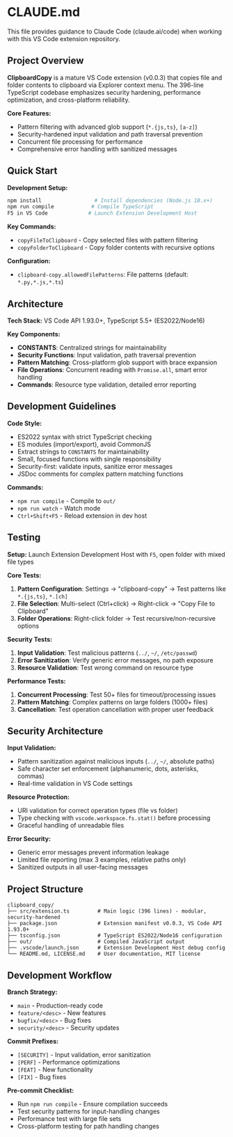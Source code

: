# CLAUDE.md

This file provides guidance to Claude Code (claude.ai/code) when working with this VS Code extension repository.

## Project Overview

**ClipboardCopy** is a mature VS Code extension (v0.0.3) that copies file and folder contents to clipboard via Explorer context menu. The 396-line TypeScript codebase emphasizes security hardening, performance optimization, and cross-platform reliability.

**Core Features:**
- Pattern filtering with advanced glob support (`*.{js,ts}`, `[a-z]`)
- Security-hardened input validation and path traversal prevention
- Concurrent file processing for performance
- Comprehensive error handling with sanitized messages

## Quick Start

**Development Setup:**
```bash
npm install                 # Install dependencies (Node.js 18.x+)
npm run compile            # Compile TypeScript
F5 in VS Code             # Launch Extension Development Host
```

**Key Commands:**
- `copyFileToClipboard` - Copy selected files with pattern filtering
- `copyFolderToClipboard` - Copy folder contents with recursive options

**Configuration:**
- `clipboard-copy.allowedFilePatterns`: File patterns (default: `*.py,*.js,*.ts`)

## Architecture

**Tech Stack:** VS Code API 1.93.0+, TypeScript 5.5+ (ES2022/Node16)

**Key Components:**
- **CONSTANTS**: Centralized strings for maintainability
- **Security Functions**: Input validation, path traversal prevention
- **Pattern Matching**: Cross-platform glob support with brace expansion
- **File Operations**: Concurrent reading with `Promise.all`, smart error handling
- **Commands**: Resource type validation, detailed error reporting

## Development Guidelines

**Code Style:**
- ES2022 syntax with strict TypeScript checking
- ES modules (import/export), avoid CommonJS
- Extract strings to `CONSTANTS` for maintainability
- Small, focused functions with single responsibility
- Security-first: validate inputs, sanitize error messages
- JSDoc comments for complex pattern matching functions

**Commands:**
- `npm run compile` - Compile to `out/`
- `npm run watch` - Watch mode
- `Ctrl+Shift+F5` - Reload extension in dev host

## Testing

**Setup:** Launch Extension Development Host with `F5`, open folder with mixed file types

**Core Tests:**
1. **Pattern Configuration**: Settings → "clipboard-copy" → Test patterns like `*.{js,ts}`, `*.[ch]`
2. **File Selection**: Multi-select (Ctrl+click) → Right-click → "Copy File to Clipboard"
3. **Folder Operations**: Right-click folder → Test recursive/non-recursive options

**Security Tests:**
1. **Input Validation**: Test malicious patterns (`../`, `~/`, `/etc/passwd`)
2. **Error Sanitization**: Verify generic error messages, no path exposure
3. **Resource Validation**: Test wrong command on resource type

**Performance Tests:**
1. **Concurrent Processing**: Test 50+ files for timeout/processing issues
2. **Pattern Matching**: Complex patterns on large folders (1000+ files)
3. **Cancellation**: Test operation cancellation with proper user feedback

## Security Architecture

**Input Validation:**
- Pattern sanitization against malicious inputs (`../`, `~/`, absolute paths)
- Safe character set enforcement (alphanumeric, dots, asterisks, commas)
- Real-time validation in VS Code settings

**Resource Protection:**
- URI validation for correct operation types (file vs folder)
- Type checking with `vscode.workspace.fs.stat()` before processing
- Graceful handling of unreadable files

**Error Security:**
- Generic error messages prevent information leakage
- Limited file reporting (max 3 examples, relative paths only)
- Sanitized outputs in all user-facing messages

## Project Structure

```
clipboard_copy/
├── src/extension.ts         # Main logic (396 lines) - modular, security-hardened
├── package.json             # Extension manifest v0.0.3, VS Code API 1.93.0+
├── tsconfig.json            # TypeScript ES2022/Node16 configuration
├── out/                     # Compiled JavaScript output
├── .vscode/launch.json      # Extension Development Host debug config
└── README.md, LICENSE.md    # User documentation, MIT license
```

## Development Workflow

**Branch Strategy:**
- `main` - Production-ready code
- `feature/<desc>` - New features
- `bugfix/<desc>` - Bug fixes
- `security/<desc>` - Security updates

**Commit Prefixes:**
- `[SECURITY]` - Input validation, error sanitization
- `[PERF]` - Performance optimizations
- `[FEAT]` - New functionality
- `[FIX]` - Bug fixes

**Pre-commit Checklist:**
- Run `npm run compile` - Ensure compilation succeeds
- Test security patterns for input-handling changes
- Performance test with large file sets
- Cross-platform testing for path handling changes